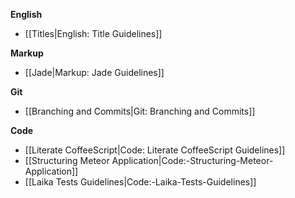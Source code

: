 **English**
- [[Titles|English: Title Guidelines]]

**Markup**
- [[Jade|Markup: Jade Guidelines]]

**Git**
- [[Branching and Commits|Git: Branching and Commits]]

**Code** 
- [[Literate CoffeeScript|Code: Literate CoffeeScript Guidelines]]
- [[Structuring Meteor Application|Code:-Structuring-Meteor-Application]]
- [[Laika Tests Guidelines|Code:-Laika-Tests-Guidelines]]